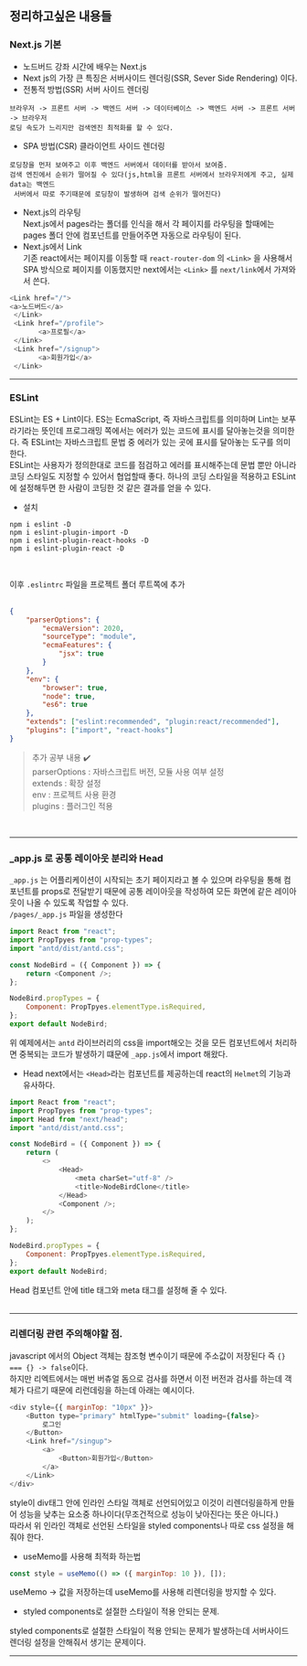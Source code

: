 ## 정리하고싶은 내용들

### Next.js 기본

-   노드버드 강좌 시간에 배우는 Next.js
-   Next js의 가장 큰 특징은 서버사이드 렌더링(SSR, Sever Side Rendering) 이다.
-   전통적 방법(SSR) 서버 사이드 렌더링

```
브라우저 -> 프론트 서버 -> 백엔드 서버 -> 데이터베이스 -> 백엔드 서버 -> 프론트 서버 -> 브라우저
로딩 속도가 느리지만 검색엔진 최적화를 할 수 있다.
```

-   SPA 방법(CSR) 클라이언트 사이드 렌더링

```
로딩창을 먼저 보여주고 이후 백엔드 서버에서 데이터를 받아서 보여줌.
검색 엔진에서 순위가 떨어질 수 있다(js,html을 프론트 서버에서 브라우저에게 주고, 실제 data는 백엔드
 서버에서 따로 주기때문에 로딩창이 발생하며 검색 순위가 떨어진다)
```

-   Next.js의 라우팅  
    Next.js에서 pages라는 폴더를 인식을 해서 각 페이지를 라우팅을 할때에는 pages 폴더 안에 컴포넌트를 만들어주면 자동으로 라우팅이 된다.
-   Next.js에서 Link  
    기존 react에서는 페이지를 이동할 때 `react-router-dom` 의 `<Link>` 을 사용해서 SPA 방식으로 페이지를 이동했지만 next에서는 `<Link>` 를 `next/link`에서 가져와서 쓴다.

```javascript
<Link href="/">
<a>노드버드</a>
 </Link>
 <Link href="/profile">
       <a>프로필</a>
 </Link>
 <Link href="/signup">
       <a>회원가입</a>
 </Link>
```

---

### ESLint

ESLint는 ES + Lint이다. ES는 EcmaScript, 즉 자바스크립트를 의미하며 Lint는 보푸라기라는 뜻인데 프로그래밍 쪽에서는 에러가 있는 코드에 표시를 달아놓는것을 의미한다. 즉 ESLint는 자바스크립트 문법 중 에러가 있는 곳에 표시를 달아놓는 도구를 의미한다.  
ESLint는 사용자가 정의한대로 코드를 점검하고 에러를 표시해주는데 문법 뿐만 아니라 코딩 스타일도 지정할 수 있어서 협업할때 좋다. 하나의 코딩 스타일을 적용하고 ESLint에 설정해두면 한 사람이 코딩한 것 같은 결과를 얻을 수 있다.

-   설치

```
npm i eslint -D
npm i eslint-plugin-import -D
npm i eslint-plugin-react-hooks -D
npm i eslint-plugin-react -D
```

<br />

이후 `.eslintrc` 파일을 프로젝트 폴더 루트쪽에 추가  
<br />

```json
{
    "parserOptions": {
        "ecmaVersion": 2020,
        "sourceType": "module",
        "ecmaFeatures": {
            "jsx": true
        }
    },
    "env": {
        "browser": true,
        "node": true,
        "es6": true
    },
    "extends": ["eslint:recommended", "plugin:react/recommended"],
    "plugins": ["import", "react-hooks"]
}
```

> 추가 공부 내용 ✔️  
> parserOptions : 자바스크립트 버전, 모듈 사용 여부 설정  
> extends : 확장 설정  
> env : 프로젝트 사용 환경  
> plugins : 플러그인 적용

<br />

---

### \_app.js 로 공통 레이아웃 분리와 Head

`_app.js` 는 어플리케이션이 시작되는 초기 페이지라고 볼 수 있으며 라우팅을 통해 컴포넌트를 props로 전달받기 때문에 공통 레이아웃을 작성하여 모든 화면에 같은 레이아웃이 나올 수 있도록 작업할 수 있다.  
`/pages/_app.js` 파일을 생성한다

```javascript
import React from "react";
import PropTpyes from "prop-types";
import "antd/dist/antd.css";

const NodeBird = ({ Component }) => {
    return <Component />;
};

NodeBird.propTypes = {
    Component: PropTpyes.elementType.isRequired,
};
export default NodeBird;
```

위 예제에서는 `antd` 라이브러리의 css을 import해오는 것을 모든 컴포넌트에서 처리하면 중복되는 코드가 발생하기 떄문에 `_app.js`에서 import 해왔다.

-   Head
    next에서는 `<Head>`라는 컴포넌트를 제공하는데 react의 `Helmet`의 기능과 유사하다.

```javascript
import React from "react";
import PropTpyes from "prop-types";
import Head from "next/head";
import "antd/dist/antd.css";

const NodeBird = ({ Component }) => {
    return (
        <>
            <Head>
                <meta charSet="utf-8" />
                <title>NodeBirdClone</title>
            </Head>
            <Component />;
        </>
    );
};

NodeBird.propTypes = {
    Component: PropTpyes.elementType.isRequired,
};
export default NodeBird;
```

Head 컴포넌트 안에 title 태그와 meta 태그를 설정해 줄 수 있다.  
<br />

---

### 리렌더링 관련 주의해야할 점.

javascript 에서의 Object 객체는 참조형 변수이기 때문에 주소값이 저장된다 즉 `{} === {} -> false`이다.  
하지만 리엑트에서는 매번 버츄얼 돔으로 검사를 하면서 이전 버전과 검사를 하는데 객체가 다르기 때문에 리런데링을 하는데 아래는 예시이다.

```javascript
<div style={{ marginTop: "10px" }}>
    <Button type="primary" htmlType="submit" loading={false}>
        로그인
    </Button>
    <Link href="/singup">
        <a>
            <Button>회원가입</Button>
        </a>
    </Link>
</div>
```

style이 div태그 안에 인라인 스타일 객체로 선언되어있고 이것이 리렌더링을하게 만들어 성능을 낮추는 요소중 하나이다(무조건적으로 성능이 낮아진다는 뜻은 아니다.)  
따라서 위 인라인 객체로 선언된 스타일을 styled components나 따로 css 설정을 해줘야 한다.

-   useMemo를 사용해 최적화 하는법

```javascript
const style = useMemo(() => ({ marginTop: 10 }), []);
```

useMemo -> 값을 저장하는데 useMemo를 사용해 리렌더링을 방지할 수 있다.

-   styled components로 설절한 스타일이 적용 안되는 문제.

styled components로 설절한 스타일이 적용 안되는 문제가 발생하는데 서버사이드 렌더링 설정을 안해줘서 생기는 문제이다.

---
